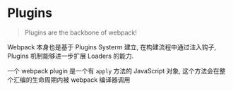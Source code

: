 # Plugins

> Plugins are the backbone of webpack!

Webpack 本身也是基于 Plugins Systerm 建立, 在构建流程中通过注入钩子, Plugins 机制能够进一步扩展 Loaders 的能力.

一个 webpack plugin 是一个有 `apply` 方法的 JavaScript 对象, 这个方法会在整个汇编的生命周期内被 webpack 编译器调用

